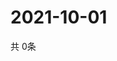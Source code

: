 # 2021-10-01
  共 0条

  <!-- BEGIN -->
  <!-- 最后更新时间Fri Oct 01 2021 03:03:43 GMT+0000 (Coordinated Universal Time) -->
  
  <!-- END -->
  
  